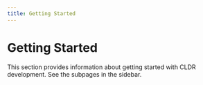 ```yaml
---
title: Getting Started
---
```


# Getting Started

This section provides information about getting started with CLDR development.
See the subpages in the sidebar. 
